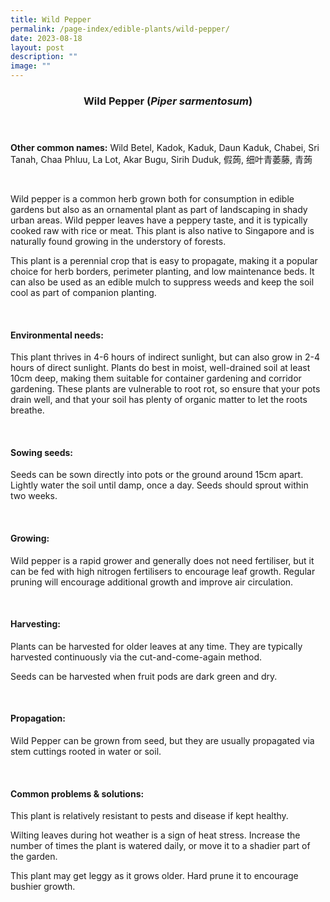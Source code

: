```yaml
---
title: Wild Pepper
permalink: /page-index/edible-plants/wild-pepper/
date: 2023-08-18
layout: post
description: ""
image: ""
---
```

<header>
	<h3>Wild Pepper (<em>Piper sarmentosum</em>)</h3>
</header>
	
<section>
	<p><strong>Other common names:</strong> Wild Betel, Kadok, Kaduk, Daun Kaduk, Chabei, Sri Tanah, Chaa Phluu, La Lot, Akar Bugu, Sirih Duduk, 假蒟, 细叶青萎藤, 青蒟</p>
	<br>
</section>

<section>
	<p>Wild pepper is a common herb grown both for consumption in edible gardens but also as an ornamental plant as part of landscaping in shady urban areas. Wild pepper leaves have a peppery taste, and it is typically cooked raw with rice or meat. This plant is also native to Singapore and is naturally found growing in the understory of forests.</p>
	<p>This plant is a perennial crop that is easy to propagate, making it a popular choice for herb borders, perimeter planting, and low maintenance beds. It can also be used as an edible mulch to suppress weeds and keep the soil cool as part of companion planting.</p>
	<br>
</section>

<section>
	<h4>Environmental needs:</h4>
	<p>This plant thrives in 4-6 hours of indirect sunlight, but can also grow in 2-4 hours of direct sunlight. Plants do best in moist, well-drained soil at least 10cm deep, making them suitable for container gardening and corridor gardening. These plants are vulnerable to root rot, so ensure that your pots drain well, and that your soil has plenty of organic matter to let the roots breathe.</p>
	<br>
</section>

<section>
  <h4>Sowing seeds:</h4>
<p>Seeds can be sown directly into pots or the ground around 15cm apart. Lightly water the soil until damp, once a day. Seeds should sprout within two weeks.</p>
	<br>
</section>
	
<section>
	<h4>Growing:</h4>
<p>Wild pepper is a rapid grower and generally does not need fertiliser, but it can be fed with high nitrogen fertilisers to encourage leaf growth. Regular pruning will encourage additional growth and improve air circulation.</p>
	<br>
</section>

<section>
	<h4>Harvesting:</h4>
<p>Plants can be harvested for older leaves at any time. They are typically harvested continuously via the cut-and-come-again method.</p>
	<p>Seeds can be harvested when fruit pods are dark green and dry.</p>
	<br>
</section>

<section>
	<h4>Propagation:</h4>
	<p>Wild Pepper can be grown from seed, but they are usually propagated via stem cuttings rooted in water or soil.</p>
	<br>
</section>

<section>
	<h4>Common problems &amp; solutions:</h4>
	<p>This plant is relatively resistant to pests and disease if kept healthy.</p>
	<p>Wilting leaves during hot weather is a sign of heat stress. Increase the number of times the plant is watered daily, or move it to a shadier part of the garden.</p>
	<p>This plant may get leggy as it grows older. Hard prune it to encourage bushier growth.</p>
	<br>
</section>